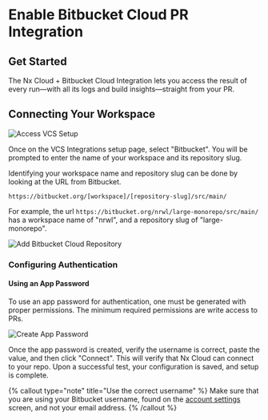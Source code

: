 # Enable Bitbucket Cloud PR Integration

## Get Started

The Nx Cloud + Bitbucket Cloud Integration lets you access the result of every run—with all its logs and build insights—straight from your PR.

## Connecting Your Workspace

![Access VCS Setup](/nx-cloud/set-up/access-vcs-setup.webp)

Once on the VCS Integrations setup page, select "Bitbucket". You will be prompted to enter the name of your workspace and its repository slug.

Identifying your workspace name and repository slug can be done by looking at the URL from Bitbucket.

```
https://bitbucket.org/[workspace]/[repository-slug]/src/main/
```

For example, the url `https://bitbucket.org/nrwl/large-monorepo/src/main/` has a workspace name of "nrwl", and a repository slug of "large-monorepo".

![Add Bitbucket Cloud Repository](/nx-cloud/set-up/add-bitbucket-cloud-repository.webp)

### Configuring Authentication

#### Using an App Password

To use an app password for authentication, one must be generated with proper permissions. The minimum required permissions are write access to PRs.

![Create App Password](/nx-cloud/set-up/minimal-bitbucket-cloud-app-password.webp)

Once the app password is created, verify the username is correct, paste the value, and then click "Connect". This will verify that Nx Cloud can connect to your repo. Upon a successful test, your configuration is saved, and setup is complete.

{% callout type="note" title="Use the correct username" %}
Make sure that you are using your Bitbucket username, found on the [account settings](https://bitbucket.org/account/settings/) screen, and not your email address.
{% /callout %}
